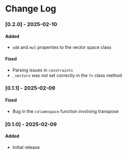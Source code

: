 # Change Log

### [0.2.0] - 2025-02-10
#### Added
- `add` and `mul` properties to the vector space class
#### Fixed
- Parsing issues in `constraints`
- `_vectors` was not set correctly in the `fn` class method

### [0.1.1] - 2025-02-09
#### Fixed
- Bug in the `columnspace` function involving transpose

### [0.1.0] - 2025-02-09
#### Added
- Initial release
